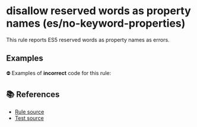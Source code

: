 # disallow reserved words as property names (es/no-keyword-properties)

This rule reports ES5 reserved words as property names as errors.

## Examples

⛔ Examples of **incorrect** code for this rule:

<eslint-playground type="bad" code="/*eslint es/no-keyword-properties: error */
var a = { if: 1, class: 2 }
a.if = 2
a.class = 3
" />

## 📚 References

- [Rule source](https://github.com/mysticatea/eslint-plugin-es/blob/v1.4.1/lib/rules/no-keyword-properties.js)
- [Test source](https://github.com/mysticatea/eslint-plugin-es/blob/v1.4.1/tests/lib/rules/no-keyword-properties.js)
